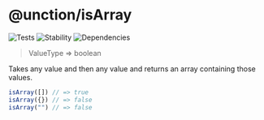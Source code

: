 # @unction/isArray

![Tests][BADGE_TRAVIS]
![Stability][BADGE_STABILITY]
![Dependencies][BADGE_DEPENDENCY]

> ValueType => boolean

Takes any value and then any value and returns an array containing those values.

``` javascript
isArray([]) // => true
isArray({}) // => false
isArray("") // => false
```

[BADGE_TRAVIS]: https://img.shields.io/travis/unctionjs/isArray.svg?maxAge=2592000&style=flat-square
[BADGE_STABILITY]: https://img.shields.io/badge/stability-strong-green.svg?maxAge=2592000&style=flat-square
[BADGE_DEPENDENCY]: https://img.shields.io/david/unctionjs/isArray.svg?maxAge=2592000&style=flat-square
